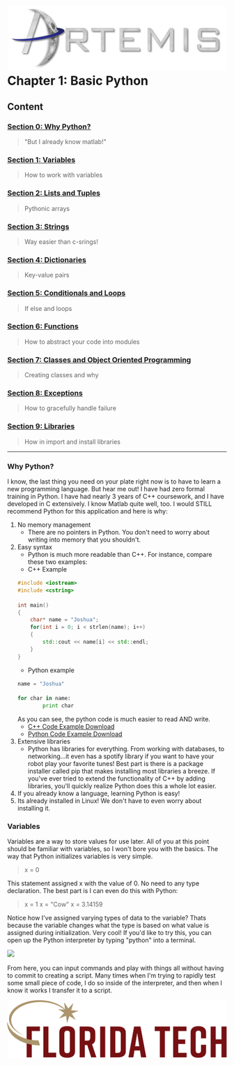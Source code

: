 ![](../images/artemis.png)
Chapter 1: Basic Python
=====

## Content

### [Section 0: Why Python?](#why-python)
> "But I already know matlab!"
### [Section 1: Variables](#variables)
> How to work with variables
### [Section 2: Lists and Tuples](LISTS.md)
> Pythonic arrays
### [Section 3: Strings](STRINGS.md)
> Way easier than c-srings!
### [Section 4: Dictionaries](DICTS.md)
> Key-value pairs
### [Section 5: Conditionals and Loops](LOOPS.md)
> If else and loops
### [Section 6: Functions](FUNC.md)
> How to abstract your code into modules
### [Section 7: Classes and Object Oriented Programming](CLASS.md)
> Creating classes and why
### [Section 8: Exceptions](TRYCATCH.md)
> How to gracefully handle failure
### [Section 9: Libraries](LIBRARIES.md)
> How in import and install libraries
-----

### Why Python?

I know, the last thing you need on your plate right now is to have to learn a new programming language. But hear me out! I have had zero formal training in Python. I have had nearly 3 years of C++ coursework, and I have developed in C extensively. I know Matlab quite well, too. I would STILL recommend Python for this application and here is why:

1. No memory management
	* There are no pointers in Python. You don't need to worry about writing into memory that you shouldn't.
2. Easy syntax
	* Python is much more readable than C++. For instance, compare these two examples:
	* C++ Example
	```c++
	#include <iostream>
	#include <cstring>

	int main()
	{
		char* name = "Joshua";
		for(int i = 0; i < strlen(name); i++)
		{
			std::cout << name[i] << std::endl;
		}
	}
	```
	* Python example
	```python
	name = "Joshua"

	for char in name:
    		print char
	```
	As you can see, the python code is much easier to read AND write.
	* [C++ Code Example Download](name.cpp)
	* [Python Code Example Download](name.py)
3. Extensive libraries
	* Python has libraries for everything. From working with databases, to networking...it even has a spotify library if you want to have your robot play your favorite tunes! Best part is there is a package installer called pip that makes installing most libraries a breeze. If you've ever tried to extend the functionality of C++ by adding libraries, you'll quickly realize Python does this a whole lot easier.
4. If you already know a language, learning Python is easy!
5. Its already installed in Linux! We don't have to even worry about installing it.

### Variables

Variables are a way to store values for use later. All of you at this point should be familiar with variables, so I won't bore you with the basics. The way that Python initializes variables is very simple.

> x = 0

This statement assigned x with the value of 0. No need to any type declaration. The best part is I can even do this with Python:

> x = 1
> x = "Cow"
> x = 3.14159

Notice how I've assigned varying types of data to the variable? Thats because the variable changes what the type is based on what value is assigned during initialization. Very cool! If you'd like to try this, you can open up the Python interpreter by typing "python" into a terminal.

![](images/interpreter.python)

From here, you can input commands and play with things all without having to commit to creating a script. Many times when I'm trying to rapidly test some small piece of code, I do so inside of the interpreter, and then when I know it works I transfer it to a script.

![](../images/floridatech.png)
